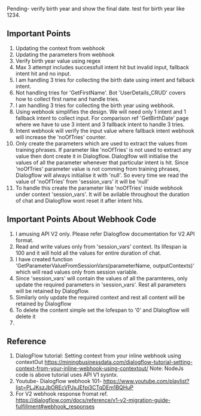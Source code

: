 Pending- verify birth year and show the final date. test for birth year like 1234.

## Important Points
1. Updating the context from webhook
2. Updating the parameters from webhook
3. Verify birth year value using regex
4. Max 3 attempt includes successfull intent hit but invalid input, fallback intent hit and no input.
5. I am handling 3 tries for collecting the birth date using intent and falback intent.
6. Not handling tries for 'GetFirstName'. Bot 'UserDetails_CRUD' covers how to collect first name and handle tries.
7. I am handling 3 tries for collecting the birth year using webhook.
8. Using webhook simplifies the design. We will need only 1 intent and 1 fallback intent to collect input. For comparison ref 'GetBirthDate' page where we have to use 3 intent and 3 fallback intent to handle 3 tries.
9. Intent webhook will verify the input value where fallback intent webhook will increase the 'noOfTries' counter.
10. Only create the parameters which are used to extract the values from training phrases. If parameter like 'noOfTries' is not used to extract any value then dont create it in Dialogflow. Dialoglfow will initialise the values of all the parameter whenever that particular intent is hit. Since 'noOfTries' parameter value is not comming from training phrases, Dialogflow will always initialise it with 'null'. So every time we read the value of 'noOfTries' from 'session_vars' it will be 'null'
11. To handle this create the parameter like 'noOfTries' inside webhook under context 'session_vars'. It will be avilable throughout the duration of chat and Dialogflow wont reset it after intent hits.

## Important Points About Webhook Code
1. I amusing API V2 only. Please refer Dialogflow documentation for V2 API format.
2. Read and write values only from 'session_vars' context. Its lifespan ia 100 and it will hold all the values for entire duration of chat. 
3. I have created function 'GetParameterValueFromSessionVars(parameterName, outputContexts)' which will read values only from session variable.
4. Since 'session_vars' will contain the values of all the paramteres, only update the required parameters in 'session_vars'. Rest all parameters will be retained by Dialogflow.
5. Similarly only update the required context and rest all content will be retained by Dialogflow
6. To delete the content simple set the lofespan to '0' and DIalogflow will delete it
7. 

## Reference
1. DialogFlow tutorial: Setting context from your inline webhook using contextOut
   https://miningbusinessdata.com/dialogflow-tutorial-setting-context-from-your-inline-webhook-using-contextout/
   Note: NodeJs code is above tutorial uses API V1 sysntx.
2. Youtube- Dialogflow webhook 101- https://www.youtube.com/playlist?list=PLJKszJbOREcVPJxJEfpj3CTqDEm1BQHuP
3. For V2 webhook response fromat ref. https://dialogflow.com/docs/reference/v1-v2-migration-guide-fulfillment#webhook_responses
